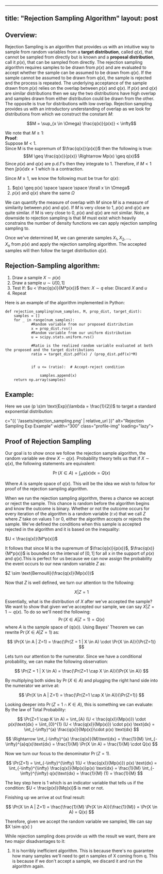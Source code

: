 
<script src="https://polyfill.io/v3/polyfill.min.js?features=es6"></script>
<script id="MathJax-script" async src="https://cdn.jsdelivr.net/npm/mathjax@3/es5/tex-mml-chtml.js"></script>
<script type="text/x-mathjax-config">
    MathJax.Hub.Config({
      tex2jax: {
        skipTags: ['script', 'noscript', 'style', 'textarea', 'pre'],
        inlineMath: [['\\(','\\)'], ['$', '$']]
      }
    });
  </script>
  <script src="https://cdn.mathjax.org/mathjax/latest/MathJax.js?config=TeX-AMS-MML_HTMLorMML" type="text/javascript"></script>


---
title: "Rejection Sampling Algorithm"
layout: post
---


## Overview:
Rejection Sampling is an algorithm that provides us with an intuitive way to sample from random variables from a **target distribution**, called $q(x)$, that cannot be sampled from directly but is known and a **proposal distribution**, call it $p(x)$, that can be sampled from directly. The rejection sampling algorithm requires samples to be drawn from $p(x)$ and are evaluated to accept whether the sample can be assumed to be drawn from $q(x)$. If the sample cannot be assumed to be drawn from $q(x)$, the sample is rejected and the process is repeated. The underlying acceptance of the sample drawn from $p(x)$ relies on the overlap between $p(x)$ and $q(x)$. If $p(x)$ and $q(x)$ are similar distributions then we say the two distributions have high overlap and samples drawn from either distribution could be drawn from the other. The opposite is true for distributions with low overlap. Rejection sampling provides us with an introductory understanding of overlap as we look for distributions from which we construct the constant $M$: 

$$M = \sup_{x \in \Omega} \frac{q(x)}{p(x)} < \infty$$

We note that $M \geq 1$:
<br>
**Proof**:
<br>
	Suppose $M < 1$. 
    <br>Since M is the supremum of $\frac{q(x)}{p(x)}$ then the following is true:
	$$M \geq \frac{q(x)}{p(x)} \Rightarrow Mp(x) \geq q(x)$$
	Since $p(x)$ and $q(x)$ are p.d.f's then they integrate to 1. Therefore, if $M < 1$ then $\int p(x)dx \neq 1$ which is a contraction.

Since $M \geq 1$, we know the following must be true for $q(x)$:
1. $q(x) \geq p(x) \space \space \space \forall x \in \Omega$
2. $p(x)$ and $q(x)$ share the same $\Omega$

We can quantify the measure of overlap with $M$ since $M$ is a measure of similarity between $p(x)$ and $q(x)$. If $M$ is very close to 1, $p(x)$ and $q(x)$ are quite similar. if M is very close to 0, $p(x)$ and $q(x)$ are not similar. Note, a downside to rejection sampling is that $M$ must exist which heavily constrains the number of density functions we can apply rejection sampling sampling to. 

Once we've determined $M$, we can generate samples $X_1,X_2,…,X_n$ from $p(x)$ and apply the rejection sampling algorithm. The accepted samples will then follow the target distribution $q(x)$.

## Rejection-Sampling algorithm:
1. Draw a sample $X \sim p(x)$
2. Draw a sample $u \sim U[0,1]$
3. Test
	If: 
		$u < \frac{q(x)}{M*p(x)}$
	then:
		$X \sim q$
	else:
		Discard $X$ and $u$
4. Repeat

Here is an example of the algorithm implemented in Python:
```
def rejection_sampling(num_samples, M, prop_dist, target_dist):
    samples = []
    for _ in range(num_samples):
            #Random variable from our proposed distribution
            x = prop_dist.rvs()
            #Random variable from our uniform distribution
            u = scipy.stats.uniform.rvs()
                
            #Ratio is the realized random variable evaluated at both the proposed and the target distributions
            ratio = target_dist.pdf(x) / (prop_dist.pdf(x)*M)
            
            
            if u <= (ratio):  # Accept-reject condition
                
                samples.append(x)
    return np.array(samples)

```

## Example:
Here we use \(p \s\)m \text{Exp}(\lambda = \frac{1}{2})$ to target a standard exponential distribution:

<div class=content-wrapper>
c="{{ '/assets/rejection_sampling.png' | relative_url }}" alt="Rejection Sampling Exp Example" width="300" class="profile-img" loading="lazy">
</div>

## Proof of Rejection Sampling
Our goal is to show once we follow the rejection sample algorithm, the random variable we drew $X \sim q(x)$. Probability theory tells us that if  $X \sim q(x)$, the following statements are equivalent:

$$\Pr(X \in A) = \int_A q(x)\text{dx} = Q(x)$$

Where $A$ is sample space of $q(x)$. This will be the idea we wish to follow for proof of the rejection sampling algorithm.

When we run the rejection sampling algorithm, theres a chance we accept or reject the sample. This chance is random before the algorithm begins and know the outcome is binary. Whether or not the outcome occurs for every iteration of the algorithm is a random variable (r.v) that we call $Z$ where $Z$ take on values 1 or 0, either the algorithm accepts or rejects the sample. We've defined the conditions when this sample is accepted rejected in the algorithm and it is based on the inequality:

$U < \frac{q(x)}{M*p(x)}$ 

It follows that since M is the supremum of $\frac{q(x)}{p(x)}$, $\frac{q(x)}{M*p(x)}$ is bounded on the interval of $[0,1]$ for all x in the support of $p(x)$ and $q(x)$.This is perfect for us because we can now assign the probability the event occurs to our new random variable $Z$ as:

$Z \sim  \text{Bernoulli}(\frac{q(x)}{Mp(x)})$


Now that $Z$ is well defined, we turn our attention to the following:

$$X | Z=1$$

Essentially, what is the distribution of $X$ after we've accepted the sample? We want to show that given we've accepted our sample, we can say $X|Z=1 \sim q(x)$. To do so we'll need the following:
$$\Pr(X \in A | Z=1) = Q(x)$$
where $A$ is the sample space of \(q(x)\).
Using Bayes' Theorem we can rewrite $\Pr(X \in A | Z=1)$ as:

$$
\Pr(X \in A | Z=1) = \frac{\Pr(Z = 1 | X \in A) \cdot \Pr(X \in A)}{\Pr(Z=1)}
$$

Lets turn our attention to the numerator. Since we have a conditional probability, we can make the following observation:

$$
\Pr(Z = 1 | X \in A) = \frac{\Pr(Z=1 \cap X \in A)}{\Pr(X \in A)}
$$

By multiplying both sides by $\Pr(X \in A)$ and plugging the right hand side into the numerator we arrive at:

$$
\Pr(X \in A | Z=1) = \frac{\Pr(Z=1 \cap X \in A)}{\Pr(Z=1)}
$$

Looking deeper into $\Pr(Z=1 \cap K \in A)$, this is something we can evaluate:
By the law of Total Probability:

$$
\Pr(Z=1 \cap K \in A) = \int_{A} (U < \frac{q(x)}{Mp(x)}) \cdot p(x)\text{dx} = \iint_{0}^{1} (U < \frac{q(x)}{Mp(x)}) \cdot p(x) \text{dx} = \int_{-\infty}^{a} \frac{q(x)}{Mp(x)}\cdot p(x) \text{dx}
$$

$$
\Rightarrow \int_{-\infty}^{a} \frac{q(x)}{M}\text{dx} = \frac{1}{M} \int_{-\infty}^{a}q(x)\text{dx} = \frac{1}{M} \Pr(X \in A) = \frac{1}{M} \cdot Q(x)
$$

Now we turn our focus to the denominator $\Pr(Z=1)$. 

$$
\Pr(Z=1) = \int_{-\infty}^{\infty} 1(U < \frac{q(x)}{Mp(x)}) p(x) \text{dx} = \int_{-\infty}^{\infty} \frac{q(x)}{Mp(x)}p(x) \text{dx} = \frac{1}{M} \int_{-\infty}^{\infty} q(x)\text{dx} = \frac{1}{M} (1) = \frac{1}{M}
$$

The key step here is $1$ which is an indicator variable that tells us if the condition: $U < \frac{p(x)}{Mq(x)}$ 
is met or not.

Finishing up we arrive at out final result:

$$
\Pr(X \in A | Z=1) = \frac{\frac{1}{M} \Pr(X \in A)}{\frac{1}{M}} = \Pr(X \in A) = Q(x)
$$

Therefore, given we accept the random variable we sampled, We can say $X \sim q(x) \)



While rejection sampling does provide us with the result we want, there are two major disadvantages to it:
1.  It is horribly inefficient algorithm. This is because there's no guarantee how many samples we'll need to get n samples of X coming from q. This is because if we don't accept a sample, we discard it and run the algorithm again.